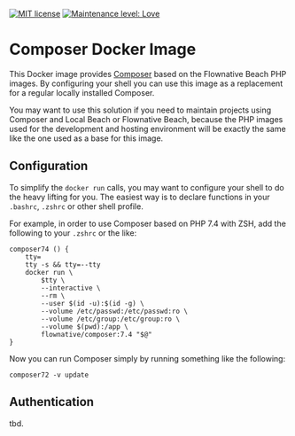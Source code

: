 [![MIT license](http://img.shields.io/badge/license-MIT-brightgreen.svg)](http://opensource.org/licenses/MIT)
[![Maintenance level: Love](https://img.shields.io/badge/maintenance-%E2%99%A1%E2%99%A1%E2%99%A1-ff69b4.svg)](https://www.flownative.com/en/products/open-source.html)

# Composer Docker Image

This Docker image provides [Composer](https://getcomposer.org/) based on
the Flownative Beach PHP images. By configuring your shell you can use
this image as a replacement for a regular locally installed Composer.

You may want to use this solution if you need to maintain projects using
Composer and Local Beach or Flownative Beach, because the PHP images
used for the development and hosting environment will be exactly the
same like the one used as a base for this image.

## Configuration

To simplify the `docker run` calls, you may want to configure your shell
to do the heavy lifting for you. The easiest way is to declare functions
in your `.bashrc`, `.zshrc` or other shell profile.

For example, in order to use Composer based on PHP 7.4 with ZSH, add the
following to your `.zshrc` or the like:

```
composer74 () {
    tty=
    tty -s && tty=--tty
    docker run \
        $tty \
        --interactive \
        --rm \
        --user $(id -u):$(id -g) \
        --volume /etc/passwd:/etc/passwd:ro \
        --volume /etc/group:/etc/group:ro \
        --volume $(pwd):/app \
        flownative/composer:7.4 "$@"
}
```

Now you can run Composer simply by running something like the following:

```
composer72 -v update
```

## Authentication

tbd.
